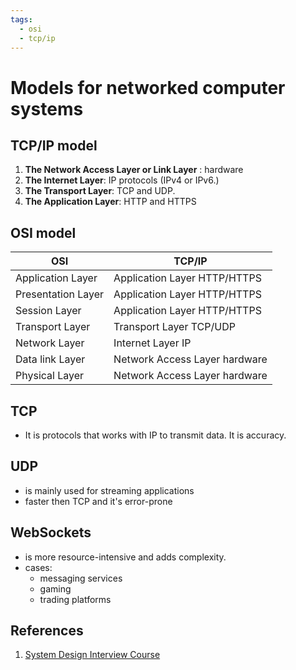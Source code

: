```yaml
---
tags:
  - osi
  - tcp/ip 
---
```

# Models for networked computer systems
## TCP/IP model
1. **The Network Access Layer or Link Layer** : hardware
2. **The Internet Layer**: IP protocols (IPv4 or IPv6.)
3. **The Transport Layer**: TCP and UDP.
4. **The Application Layer**: HTTP and HTTPS
## OSI model

| OSI | TCP/IP |
|-----------------| ---------------------|
|Application Layer |Application Layer  HTTP/HTTPS|
|Presentation Layer |Application Layer  HTTP/HTTPS |
|Session Layer | Application Layer  HTTP/HTTPS|
|Transport Layer | Transport Layer TCP/UDP |
|Network Layer | Internet Layer IP |
|Data link Layer | Network Access Layer hardware |
|Physical Layer | Network Access Layer hardware |

## TCP
- It is protocols that works with IP to transmit data. It is accuracy.
## UDP
-  is mainly used for streaming applications
- faster then TCP and it's error-prone

## WebSockets
- is more resource-intensive and adds complexity.
- cases:
	- messaging services
	- gaming
	- trading platforms
## References
1. [System Design Interview Course](https://www.tryexponent.com/courses/system-design-interview/fundamentals-system-design/web-protocols)